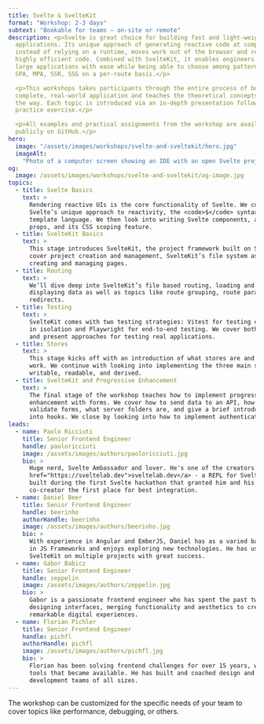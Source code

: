```yaml
---
title: Svelte & SvelteKit
format: "Workshop: 2-3 days"
subtext: "Bookable for teams – on-site or remote"
description: <p>Svelte is great choice for building fast and light-weight web
  applications. Its unique approach of generating reactive code at compile time
  instead of relying on a runtime, moves work out of the browser and results in
  highly efficient code. Combined with SvelteKit, it enables engineers to build
  large applications with ease while being able to choose among patterns like
  SPA, MPA, SSR, SSG on a per-route basis.</p>

  <p>This workshops takes participants through the entire process of building a
  complete, real-world application and teaches the theoretical concepts along
  the way. Each topic is introduced via an in-depth presentation followed by a
  practice exercise.</p>

  <p>All examples and practical assignments from the workshop are available
  publicly on GitHub.</p>
hero:
  image: "/assets/images/workshops/svelte-and-sveltekit/hero.jpg"
  imageAlt:
    "Photo of a computer screen showing an IDE with an open Svelte project"
og:
  image: /assets/images/workshops/svelte-and-sveltekit/og-image.jpg
topics:
  - title: Svelte Basics
    text: >
      Rendering reactive UIs is the core functionality of Svelte. We cover
      Svelte’s unique approach to reactivity, the <code>$</code> syntax and its
      template language. We then look into writing Svelte components, accepting
      props, and its CSS scoping feature.
  - title: SvelteKit Basics
    text: >
      This stage introduces SvelteKit, the project framework built on Svelte. We
      cover project creation and management, SvelteKit’s file system as well as
      creating and managing pages.
  - title: Routing
    text: >
      We’ll dive deep into SvelteKit’s file based routing, loading and
      displaying data as well as topics like route grouping, route params and
      redirects.
  - title: Testing
    text: >
      SvelteKit comes with two testing strategies: Vitest for testing components
      in isolation and Playwright for end-to-end testing. We cover both in depth
      and present approaches for testing real applications.
  - title: Stores
    text: >
      This stage kicks off with an introduction of what stores are and how they
      work. We continue with looking into implementing the three main stores:
      writable, readable, and derived.
  - title: SvelteKit and Progressive Enhancement
    text: >
      The final stage of the workshop teaches how to implement progressive
      enhancement with forms. We cover how to send data to an API, how to
      validate forms, what server folders are, and give a brief introduction
      into hooks. We close by looking into how to implement authentication.
leads:
  - name: Paolo Ricciuti
    title: Senior Frontend Engineer
    handle: paoloricciuti
    image: /assets/images/authors/paoloricciuti.jpg
    bio: >
      Huge nerd, Svelte Ambassador and lover. He's one of the creators of <a
      href="https://sveltelab.dev">sveltelab.dev</a> - a REPL for SvelteKit -
      built during the first Svelte hackathon that granted him and his
      co-creator the first place for best integration.
  - name: Daniel Beer
    title: Senior Frontend Engineer
    handle: beerinho
    authorHandle: beerinho
    image: /assets/images/authors/beerinho.jpg
    bio: >
      With experience in Angular and EmberJS, Daniel has as a varied background
      in JS Frameworks and enjoys exploring new technologies. He has used
      SvelteKit on multiple projects with great success.
  - name: Gabor Babicz
    title: Senior Frontend Engineer
    handle: zeppelin
    image: /assets/images/authors/zeppelin.jpg
    bio: >
      Gabor is a passionate frontend engineer who has spent the past two decades
      designing interfaces, merging functionality and aesthetics to create
      remarkable digital experiences.
  - name: Florian Pichler
    title: Senior Frontend Engineer
    handle: pichfl
    authorHandle: pichfl
    image: /assets/images/authors/pichfl.jpg
    bio: >
      Florian has been solving frontend challenges for over 15 years, with all
      tools that became available. He has built and coached design and
      development teams of all sizes.
---
```


<!--break-->

The workshop can be customized for the specific needs of your team to cover
topics like performance, debugging, or others.
